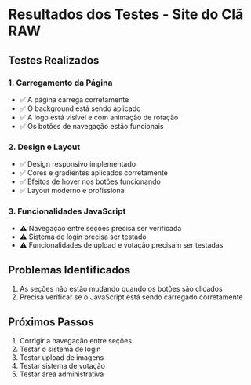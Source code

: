 # Resultados dos Testes - Site do Clã RAW

## Testes Realizados

### 1. Carregamento da Página
- ✅ A página carrega corretamente
- ✅ O background está sendo aplicado
- ✅ A logo está visível e com animação de rotação
- ✅ Os botões de navegação estão funcionais

### 2. Design e Layout
- ✅ Design responsivo implementado
- ✅ Cores e gradientes aplicados corretamente
- ✅ Efeitos de hover nos botões funcionando
- ✅ Layout moderno e profissional

### 3. Funcionalidades JavaScript
- ⚠️ Navegação entre seções precisa ser verificada
- ⚠️ Sistema de login precisa ser testado
- ⚠️ Funcionalidades de upload e votação precisam ser testadas

## Problemas Identificados

1. As seções não estão mudando quando os botões são clicados
2. Precisa verificar se o JavaScript está sendo carregado corretamente

## Próximos Passos

1. Corrigir a navegação entre seções
2. Testar o sistema de login
3. Testar upload de imagens
4. Testar sistema de votação
5. Testar área administrativa

